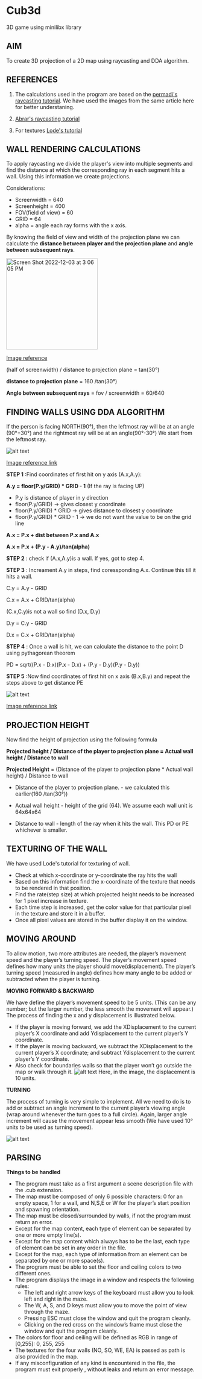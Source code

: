 # Cub3d
3D game using minilibx library



## AIM
To create 3D projection of a 2D map using raycasting and DDA algorithm.

## REFERENCES

1. The calculations used in the program are based on the [permadi's raycasting tutorial](https://permadi.com/1996/05/ray-casting-tutorial-table-of-contents/). We have used the images from the same article here for better understaning.

2. [Abrar's raycasting tutorial](https://github.com/Saxsori/ray-cast)

3. For textures [Lode's tutorial](https://lodev.org/cgtutor/raycasting.html)


## WALL RENDERING CALCULATIONS

To apply raycasting we divide the player's view into multiple segments and find the distance at which the corresponding ray in each segment hits a wall. Using this information we create projections.

Considerations:

* Screenwidth = 640
* Screenheight = 400
* FOV(field of view) = 60
* GRID = 64
* alpha = angle each ray forms with the x axis.

By knowing the field of view and width of the projection plane we can calculate the **distance between player and the projection plane** and **angle between subsequent rays**.

<img width="242" alt="Screen Shot 2022-12-03 at 3 06 05 PM" src="https://user-images.githubusercontent.com/66158938/205437887-beddb09c-9104-41e9-8e1f-7723017491a0.png">

[Image reference](https://permadi.com/1996/05/ray-casting-tutorial-5/)


(half of screenwidth) / distance to projection plane = tan(30°)

**distance to projection plane** = 160 /tan(30°)

**Angle between subsequent rays** = fov / screenwidth = 60/640



## FINDING WALLS USING DDA ALGORITHM

If the person is facing NORTH(90°), then the leftmost ray will be at an angle (90°+30°) and the rightmost ray will be at an angle(90°-30°)
We start from the leftmost ray.

![alt text](https://permadi.com/tutorial/raycast/images/figure15.gif)

[Image reference link](https://permadi.com/1996/05/ray-casting-tutorial-7/)

**STEP 1** :Find coordinates of first hit on y axis (A.x,A.y):

**A.y = floor(P.y/GRID) * GRID - 1**   (If the ray is facing UP)

- P.y is distance of player in y direction
- floor(P.y/GRID) -> gives closest y coordinate
- floor(P.y/GRID) * GRID  -> gives distance to closest y coordinate
- floor(P.y/GRID) * GRID - 1  -> we do not want the value to be on the grid line

**A.x = P.x + dist between P.x and A.x**

**A.x = P.x + (P.y - A.y)/tan(alpha)**

**STEP 2** : check if (A.x,A.y)is a wall. If yes, got to step 4.

**STEP 3** : Increament A.y in steps, find coressponding A.x. Continue this till it hits a wall.

C.y = A.y - GRID

C.x = A.x + GRID/tan(alpha)

(C.x,C.y)is not a wall so find (D.x, D.y)

D.y = C.y - GRID

D.x = C.x + GRID/tan(alpha)
  
**STEP 4** : Once a wall is hit, we can calculate the distance to the point D using pythagorean theorem

PD = sqrt((P.x - D.x)(P.x - D.x) + (P.y - D.y)(P.y - D.y))


**STEP 5** :Now find coordinates of first hit on x axis (B.x,B.y) and repeat the steps above to get distance PE

![alt text](https://permadi.com/tutorial/raycast/images/figure16.gif)

[Image reference link](https://permadi.com/1996/05/ray-casting-tutorial-7/)

 
## PROJECTION HEIGHT

Now find the height of projection using the following formula

**Projected height / Distance of the player to projection plane = Actual wall height / Distance to wall**

**Projected Height** = (Distance of the player to projection plane * Actual wall height) / Distance to wall
  
  
- Distance of the player to projection plane. - we calculated this earlier(160 /tan(30°))

- Actual wall height - height of the grid (64). We assume each wall unit is 64x64x64 

- Distance to wall - length of the ray when it hits the wall. This PD or PE whichever is smaller.



## TEXTURING OF THE WALL

We have used Lode's tutorial for texturing of wall.

- Check at which x-coordinate or y-coordinate the ray hits the wall
- Based on this information find the x-coordinate of the texture that needs to be rendered in that position.
- Find the rate(step size) at which projected height needs to be increased for 1 pixel increase in texture.
- Each time step is increased, get the color value for that particular pixel in the texture and store it in a buffer.
- Once all pixel values are stored in the buffer display it on the window.



## MOVING AROUND

To allow motion, two more attributes are needed, the player’s movement speed and the player’s turning speed. The player’s movement speed defines how
many units the player should move(displacement). The player’s turning speed (measured in angle) defines how many angle to be added or subtracted when
the player is turning.

**MOVING FORWARD & BACKWARD**

We have define the player’s movement speed to be 5 units. (This can be any number; but the larger number, the less smooth the movement will appear.) The process of finding the x and y displacement is illustrated below.
- If the player is moving forward, we add the XDisplacement to the current player’s X coordinate and add Ydisplacement to the current player’s Y coordinate.
- If the player is moving backward, we subtract the XDisplacement to the current player’s X coordinate; and subtract Ydisplacement to the current player’s Y coordinate. 
- Also check for boundaries walls so that the player won’t go outside the map or walk through it.
![alt text](https://permadi.com/tutorial/raycast/images/figure31.gif)
Here, in the image, the displacement is 10 units.

**TURNING**

The process of turning is very simple to implement. All we need to do is to add or subtract an angle increment to the current player’s viewing angle (wrap around whenever the turn goes to a full circle).
Again, larger angle increment will cause the movement appear less smooth (We have used 10° units to be used as turning speed).

![alt text](https://permadi.com/tutorial/raycast/images/figure32.gif)

## PARSING

**Things to be handled**

- The program must take as a first argument a scene description file with the .cub extension.
- The map must be composed of only 6 possible characters: 0 for an empty space, 1 for a wall, and N,S,E or W for the player’s start position and spawning orientation.
- The map must be closed/surrounded by walls, if not the program must return an error.
- Except for the map content, each type of element can be separated by one or more empty line(s).
- Except for the map content which always has to be the last, each type of element can be set in any order in the file.
- Except for the map, each type of information from an element can be separated by one or more space(s).
- The program must be able to set the floor and ceiling colors to two different ones.
- The program displays the image in a window and respects the following rules:
  * The left and right arrow keys of the keyboard must allow you to look left and right in the maze.
  * The W, A, S, and D keys must allow you to move the point of view through the maze.
  * Pressing ESC must close the window and quit the program cleanly.
  * Clicking on the red cross on the window’s frame must close the window and quit the program cleanly.
- The colors for floor and ceiling will be defined as RGB in range of  [0,255]: 0, 255, 255
- The textures for the four walls (NO, SO, WE, EA) is passed as path is also provided in the map.
- If any misconfiguration of any kind is encountered in the file, the program must exit properly , without leaks and return an error message.
  


















